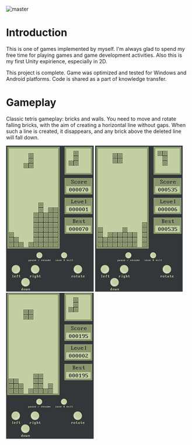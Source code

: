 ![master](https://ci.appveyor.com/api/projects/status/5xegoih2hu997ff0/branch/master?svg=true)

# Introduction
This is one of games implemented by myself. I'm always glad to spend my free time for playing games and game development activities. Also this is my first Unity expirience, especially in 2D.

This project is complete. Game was optimized and tested for Windows and Android platforms. Code is shared as a part of knowledge transfer.

# Gameplay
Classic tetris gameplay: bricks and walls. You need to move and rotate falling bricks, with the aim of creating a horizontal line without gaps. When such a line is created, it disappears, and any brick above the deleted line will fall down.

![Sample 1](https://github.com/VladikAN/Unity-Tetris/blob/master/pics/screen_1_mini.png "Sample 1")
![Sample 2](https://github.com/VladikAN/Unity-Tetris/blob/master/pics/screen_2_mini.png "Sample 2")
![Sample 3](https://github.com/VladikAN/Unity-Tetris/blob/master/pics/screen_3_mini.png "Sample 3")
